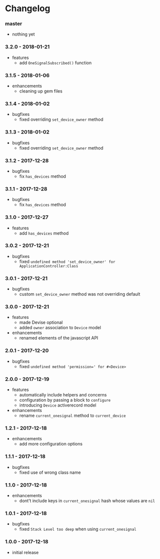 # Changelog

### master

* nothing yet

### 3.2.0 - 2018-01-21

* features
    * add `OneSignalSubscribed()` function

### 3.1.5 - 2018-01-06

* enhancements
    * cleaning up gem files

### 3.1.4 - 2018-01-02

* bugfixes
    * fixed overriding `set_device_owner` method

### 3.1.3 - 2018-01-02

* bugfixes
    * fixed overriding `set_device_owner` method

### 3.1.2 - 2017-12-28

* bugfixes
    * fix `has_devices` method

### 3.1.1 - 2017-12-28

* bugfixes
    * fix `has_devices` method

### 3.1.0 - 2017-12-27

* features
    * add `has_devices` method

### 3.0.2 - 2017-12-21

* bugfixes
    * fixed `undefined method 'set_device_owner' for ApplicationController:Class`

### 3.0.1 - 2017-12-21

* bugfixes
    * custom `set_device_owner` method was not overriding default

### 3.0.0 - 2017-12-21

* features
    * made Devise optional
    * added `owner` association to `Device` model
* enhancements
    * renamed elements of the javascript API

### 2.0.1 - 2017-12-20

* bugfixes
    * fixed `undefined method 'permission=' for #<Device>`

### 2.0.0 - 2017-12-19

* features
    * automatically include helpers and concerns
    * configuration by passing a block to `configure`
    * introducing `Device` activerecord model
* enhancements
    * rename `current_onesignal` method to `current_device`

### 1.2.1 - 2017-12-18

* enhancements
    * add more configuration options

### 1.1.1 - 2017-12-18

* bugfixes
    * fixed use of wrong class name

### 1.1.0 - 2017-12-18

* enhancements
    * dont't include keys in `current_onesignal` hash whose values are `nil`

### 1.0.1 - 2017-12-18

* bugfixes
    * fixed `Stack Level too deep` when using `current_onesignal`

### 1.0.0 - 2017-12-18

* initial release

